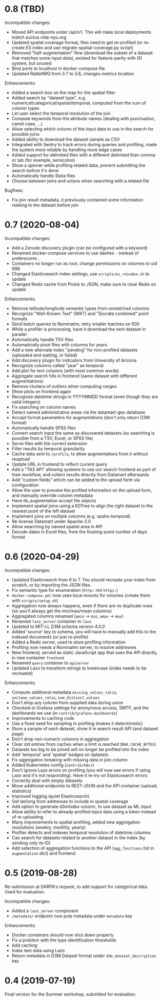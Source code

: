 0.8 (TBD)
=========

Incompatible changes:
* Moved API endpoints under /api/v1. This will make local deployments match auctus.vida-nyu.org.
* Updated spatial coverage format, files need to get re-profiled (or re-create ES index and use migrate-spatial-coverage.py script)
* Removed "half-augmentation" flow (download the subset of a dataset that matches some input data), existed for feature-parity with ISI system, but unused
* Bind ports to localhost in docker-compose file
* Updated RabbitMQ from 3.7 to 3.8, changes metrics location

Enhancements:
* Added a search box on the map for the spatial filter
* Added search by "dataset type", e.g. numerical/categorical/spatial/temporal, computed from the sum of column types
* Let user select the temporal resolution of the join
* Compute keywords from the attribute names (dealing with punctuation, camel case, ...)
* Allow selecting which column of the input data to use in the search for possible joins
* Added ability to download the dataset sample as CSV
* Integrated with Sentry to track errors during queries and profiling, made the system more reliable by handling more edge cases
* Added support for delimited files with a different delimited than comma or tab (for example, semicolon)
* Show a spinner while profiling related data, prevent submitting the search before it's done
* Automatically handle Stata files
* Choose between joins and unions when searching with a related file

Bugfixes:
* Fix join result metadata, it previously contained some information relating to the dataset before join

0.7 (2020-08-04)
================

Incompatible changes:
* Add a Zenodo discovery plugin (can be configured with a keyword)
* Renamed docker-compose services to use dashes `-` instead of underscores `_`
* Containers no longer run as root, change permissions on volumes to uid 998
* Changed Elasticsearch index settings, use `scripts/es_reindex.sh` to update
* Changed Redis cache from Pickle to JSON, make sure to clear Redis on update

Enhancements:
* Remove latitude/longitude semantic types from unmatched columns
* Recognize "Well-Known Text" (WKT) and "Socrata combined" point formats
* Send batch queries to Nominatim, retry smaller batches on 500
* While a profiler is processing, have it download the next dataset in parallel
* Automatically handle TSV files
* Automatically pivot files with columns for years
* Add a new alternate index "pending" for non-profiled datasets (uploaded and waiting, or failed)
* Add discovery plugin for indicators from University of Arizona
* Recognize columns called "year" as temporal
* Add plot for text columns (with most common words)
* Aggregate search hits in frontend (same dataset with different augmentations)
* Remove clusters of outliers when computing ranges
* Show plots on frontend again
* Recognize datetime strings in YYYYMMDD format (even though they are valid integers)
* Fix searching on column names
* Detect named administrative areas via the datamart-geo database
* Accept format parameters for augmentations (don't only return D3M format)
* Automatically handle SPSS files
* Convert search input the same as discovered datasets (so searching is possible from a TSV, Excel, or SPSS file)
* Serve files with the correct extension
* Filter results by temporal granularity
* Cache data sent to `/profile`, to allow augmentations from it without reupload
* Update URL in frontend to reflect current query
* Add a "TA3 API" allowing systems to use our search frontend as part of their workflow, and collect results directly from Datamart afterwards
* Add "custom fields" which can be added to the upload form via configuration
* Allow the user to preview the profiled information on the upload form, and manually override column metadata
* Have lib_augmentation accept file objects
* Implement spatial joins using a KDTree to align the right dataset to the nearest point of the left dataset
* Implement joins on multiple columns (e.g. spatio-temporal)
* Re-license Datamart under Apache-2.0
* Allow searching by named spatial area in API
* Decode dates in Excel files, from the floating-point number of days format

0.6 (2020-04-29)
================

Incompatible changes:
* Updated Elasticsearch from 6 to 7. You should recreate your index from
scratch, or by importing the JSON files.
* Fix semantic type for enumeration (`http:` not `https:`)
* `docker-compose.yml` now uses local mounts for volumes (create them with `scripts/setup.sh`)
* Aggregation now always happens, even if there are no duplicate rows (so you'll always get the min/max/mean columns)
* Aggregated columns renamed (`amin` -> `min`, `amax` -> `max`)
* Renamed `lazo_server` container to `lazo`
* Updated to MIT-LL D3M schema version 4.0.0
* Added 'source' key to schema, you will have to manually add this to the indexed documents (or just re-profile)
* Added a Redis server, used to store profiling information
* Profiling now needs a Nominatim server, to resolve addresses
* New frontend, served as static JavaScript app that uses the API directly, in new container `frontend`
* Renamed `query` container to `apiserver`
* Updated Lazo to transform strings to lowercase (index needs to be recreated)

Enhancements:
* Compute additional metadata `missing_values_ratio`, `unclean_values_ratio`, `num_distinct_values`
* Don't drop any column from supplied data during union
* Checked-in Grafana settings for anonymous access, SMTP, and the dashboards we use (in `contrib/grafana-dashboards`)
* Improvements to caching code
* Use a fixed seed for sampling in profiling (makes it deterministic)
* Store a sample of each dataset, show it in search result API (and dataset page)
* Don't drop non-numeric columns in aggregation
* Clear old entries from caches when a limit is reached (`MAX_CACHE_BYTES`)
* Datasets too big to be joined will no longer be profiled into the index
* Add 'temporal' and 'spatial' badges on datasets
* Fix aggregation breaking with missing data in join column
* Added Kubernetes config (`contrib/k8s/`)
* Don't ignore Lazo errors on profiling (you will now see errors if using Lazo and it's not responding). Have it re-try on Elasticsearch errors
* Correctly deal with empty datasets
* Move additional endpoints to REST-JSON and the API container (upload, statistics)
* Improved logging (quiet Elasticsearch)
* Get lat/long from addresses to include in spatial coverage
* Add option to generate d3mIndex column, to use dataset as ML input
* Allow ability to refer to already-profiled input data using a token instead of re-uploading
* Many improvements to spatial profiling, added new aggregation resolutions (weekly, monthly, yearly)
* Profiler detects and indexes temporal resolution of datetime columns
* Can search for datasets related to another dataset in the index (by sending only its ID)
* Add selection of aggregation functions to the API (`agg_functions` list in `augmentation` dict) and frontend

0.5 (2019-08-28)
================

Re-submission at DARPA's request, to add support for categorical data. Used for evaluation.

Incompatible changes:
* Added a `lazo_server` component
* `/metadata/` endpoint now puts metadata under `metadata` key

Enhancements:
* Docker containers should now shut down properly
* Fix a problem with the type identification thresholds
* Add caching
* Index text data using Lazo
* Return metadata in D3M Dataset format under `d3m_dataset_description` key

0.4 (2019-07-19)
================

Final version for the Summer workshop, submitted for evaluation.
